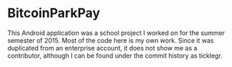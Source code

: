 # BitcoinParkPay

This Android application was a school project I worked on for the summer semester of 2015.  Most of the code here is my own work.  Since it was duplicated from an enterprise account, it does not show me as a contributor, although I can be found under the commit history as ticklegr.
